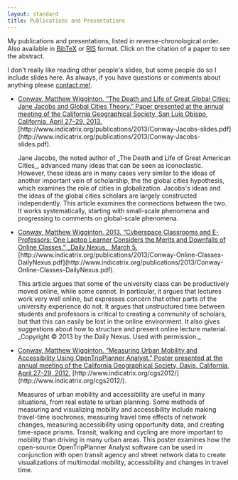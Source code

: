 ```yaml
---
layout: standard
title: Publications and Presentations
---
```


My publications and presentations, listed in reverse-chronological
order. Also available in [BibTeX](/publications/matt_conway.bib) or
[RIS](/publications/matt_conway.ris) format. Click on the citation of
a paper to see the abstract.

I don't really like reading other people's slides, but some people do so I include slides here. As always, if you have questions or comments about anything please [contact me!](/contact).

<div class="citations">


* <div class="citation"> <a href="#Conway201304" name="Conway201304"
    class="abstoggle" data-toggle="collapse"
    data-target="#Conway201304abs">Conway, Matthew Wigginton. “The
    Death and Life of Great Global Cities: Jane Jacobs and Global
    Cities Theory.” Paper presented at the annual meeting of the
    California Geographical Society, San Luis Obispo, California,
    April 27–29, 2013. </a> [http://www.indicatrix.org/publications/2013/Conway-Jacobs-slides.pdf](http://www.indicatrix.org/publications/2013/Conway-Jacobs-slides.pdf).</div>
    <div id="Conway201304abs" class="collapse abstract"> <p> Jane
    Jacobs, the noted author of _The Death and Life of Great American
    Cities_, advanced many ideas that can be seen as
    iconoclastic. However, these ideas are in many cases very similar
    to the ideas of another important vein of scholarship, the the
    global cities hypothesis, which examines the role of cities in
    globalization. Jacobs's ideas and the ideas of the global cities
    scholars are largely constructed independently. This article
    examines the connections between the two. It works systematically,
    starting with small-scale phenomena and progressing to comments on
    global-scale phenomena.  <br/> </p> </div>

* <div class="citation"> <a href="#Conway2013" name="Conway2013"
    class="abstoggle" data-toggle="collapse"
    data-target="#Conway2013abs"> Conway, Matthew
    Wigginton. 2013. “Cyberspace Classrooms and E-Professors: One
    Laptop Learner Considers the Merits and Downfalls of Online
    Classes.” _Daily Nexus_, March 5.</a>
    [http://www.indicatrix.org/publications/2013/Conway-Online-Classes-DailyNexus.pdf](http://www.indicatrix.org/publications/2013/Conway-Online-Classes-DailyNexus.pdf).</div>
    <div id="Conway2013abs" class="collapse abstract"> <p> This
    article argues that some of the university class can be
    productively moved online, while some cannot. In particular, it
    argues that lectures work very well online, but expresses concern
    that other parts of the university experience do not. It argues
    that unstructured time between students and professors is critical
    to creating a community of scholars, but that this can easily be
    lost in the online environment. It also gives suggestions about
    how to structure and present online lecture material.
    <br/>
    _Copyright &copy; 2013 by the Daily Nexus. Used with permission._
    </p>
    </div>

* <div class="citation"><a href="#Conway201204" name="Conway201204" class="abstoggle"
  data-toggle="collapse" data-target="#Conway201204abs">Conway,
  Matthew Wigginton. “Measuring Urban Mobility and Accessibility Using
  OpenTripPlanner Analyst.” Poster presented at the annual meeting of
  the California Geographical Society, Davis, California, April 27–29,
  2012.</a> [http://www.indicatrix.org/cgs2012/](http://www.indicatrix.org/cgs2012/).</div>
  <div id="Conway201204abs" class="collapse abstract">
  <p>
  Measures of urban mobility and accessibility are useful in many
  situations, from real estate to urban planning. Some methods of
  measuring and visualizing mobility and accessibility include making
  travel-time isochrones, measuring travel time effects of network
  changes, measuring accessibility using opportunity data, and
  creating time-space prisms. Transit, walking and cycling are more
  important to mobility than driving in many urban areas. This poster
  examines how the open-source OpenTripPlanner Analyst software can be
  used in conjunction with open transit agency and street network data
  to create visualizations of multimodal mobility, accessibility and
  changes in travel time.
  </p>
  </div>

</div>
